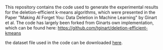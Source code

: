 This repository contains the code used to generate the experimental results for the deletion-efficient k-means algorithms, which were presented in the Paper "Making AI Forget You:
Data Deletion in Machine Learning" by Ginart et al. The code has largely been forked from Ginarts own implementation, which can be found here: https://github.com/tginart/deletion-efficient-kmeans

the dataset file used in the code can be downloaded [here](https://drive.google.com/drive/folders/1LqazOJuH3uOgFxHtBodwon6htEE2Wq13).